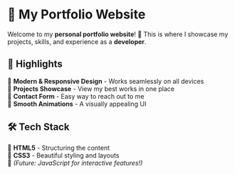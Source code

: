 # 🚀 My Portfolio Website  

Welcome to my **personal portfolio website**! 🎨 This is where I showcase my projects, skills, and experience as a **developer**.  

## 🌟 Highlights  
🎯 **Modern & Responsive Design** - Works seamlessly on all devices  
🎯 **Projects Showcase** - View my best works in one place  
🎯 **Contact Form** - Easy way to reach out to me  
🎯 **Smooth Animations** - A visually appealing UI  

## 🛠️ Tech Stack  
🔹 **HTML5** - Structuring the content  
🔹 **CSS3** - Beautiful styling and layouts  
🔹 *(Future: JavaScript for interactive features!)*  


